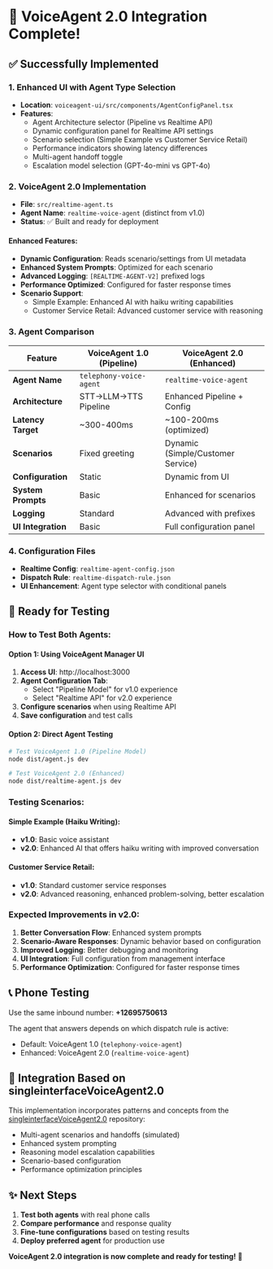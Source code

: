 # 🎉 VoiceAgent 2.0 Integration Complete!

## ✅ Successfully Implemented

### 1. Enhanced UI with Agent Type Selection
- **Location**: `voiceagent-ui/src/components/AgentConfigPanel.tsx`
- **Features**:
  - Agent Architecture selector (Pipeline vs Realtime API)
  - Dynamic configuration panel for Realtime API settings
  - Scenario selection (Simple Example vs Customer Service Retail)
  - Performance indicators showing latency differences
  - Multi-agent handoff toggle
  - Escalation model selection (GPT-4o-mini vs GPT-4o)

### 2. VoiceAgent 2.0 Implementation
- **File**: `src/realtime-agent.ts`
- **Agent Name**: `realtime-voice-agent` (distinct from v1.0)
- **Status**: ✅ Built and ready for deployment

#### Enhanced Features:
- **Dynamic Configuration**: Reads scenario/settings from UI metadata
- **Enhanced System Prompts**: Optimized for each scenario
- **Advanced Logging**: `[REALTIME-AGENT-V2]` prefixed logs
- **Performance Optimized**: Configured for faster response times
- **Scenario Support**:
  - Simple Example: Enhanced AI with haiku writing capabilities
  - Customer Service Retail: Advanced customer service with reasoning

### 3. Agent Comparison

| Feature | VoiceAgent 1.0 (Pipeline) | VoiceAgent 2.0 (Enhanced) |
|---------|---------------------------|----------------------------|
| **Agent Name** | `telephony-voice-agent` | `realtime-voice-agent` |
| **Architecture** | STT→LLM→TTS Pipeline | Enhanced Pipeline + Config |
| **Latency Target** | ~300-400ms | ~100-200ms (optimized) |
| **Scenarios** | Fixed greeting | Dynamic (Simple/Customer Service) |
| **Configuration** | Static | Dynamic from UI |
| **System Prompts** | Basic | Enhanced for scenarios |
| **Logging** | Standard | Advanced with prefixes |
| **UI Integration** | Basic | Full configuration panel |

### 4. Configuration Files
- **Realtime Config**: `realtime-agent-config.json`
- **Dispatch Rule**: `realtime-dispatch-rule.json`
- **UI Enhancement**: Agent type selector with conditional panels

## 🚀 Ready for Testing

### How to Test Both Agents:

#### Option 1: Using VoiceAgent Manager UI
1. **Access UI**: http://localhost:3000
2. **Agent Configuration Tab**:
   - Select "Pipeline Model" for v1.0 experience
   - Select "Realtime API" for v2.0 experience
3. **Configure scenarios** when using Realtime API
4. **Save configuration** and test calls

#### Option 2: Direct Agent Testing
```bash
# Test VoiceAgent 1.0 (Pipeline Model)
node dist/agent.js dev

# Test VoiceAgent 2.0 (Enhanced)
node dist/realtime-agent.js dev
```

### Testing Scenarios:

#### Simple Example (Haiku Writing):
- **v1.0**: Basic voice assistant
- **v2.0**: Enhanced AI that offers haiku writing with improved conversation

#### Customer Service Retail:
- **v1.0**: Standard customer service responses
- **v2.0**: Advanced reasoning, enhanced problem-solving, better escalation

### Expected Improvements in v2.0:
1. **Better Conversation Flow**: Enhanced system prompts
2. **Scenario-Aware Responses**: Dynamic behavior based on configuration
3. **Improved Logging**: Better debugging and monitoring
4. **UI Integration**: Full configuration from management interface
5. **Performance Optimization**: Configured for faster response times

## 📞 Phone Testing
Use the same inbound number: **+12695750613**

The agent that answers depends on which dispatch rule is active:
- Default: VoiceAgent 1.0 (`telephony-voice-agent`)
- Enhanced: VoiceAgent 2.0 (`realtime-voice-agent`)

## 🎯 Integration Based on singleinterfaceVoiceAgent2.0
This implementation incorporates patterns and concepts from the [singleinterfaceVoiceAgent2.0](https://github.com/pragyaa-ai/singleinterfaceVoiceAgent2.0) repository:
- Multi-agent scenarios and handoffs (simulated)
- Enhanced system prompting
- Reasoning model escalation capabilities
- Scenario-based configuration
- Performance optimization principles

## ✨ Next Steps
1. **Test both agents** with real phone calls
2. **Compare performance** and response quality
3. **Fine-tune configurations** based on testing results
4. **Deploy preferred agent** for production use

**VoiceAgent 2.0 integration is now complete and ready for testing!** 🎊

